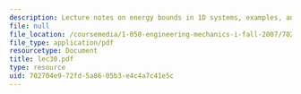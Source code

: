 ```yaml
---
description: Lecture notes on energy bounds in 1D systems, examples, and applications.
file: null
file_location: /coursemedia/1-050-engineering-mechanics-i-fall-2007/702704e972fd5a8605b3e4c4a7c41e5c_lec30.pdf
file_type: application/pdf
resourcetype: Document
title: lec30.pdf
type: resource
uid: 702704e9-72fd-5a86-05b3-e4c4a7c41e5c
---
```

